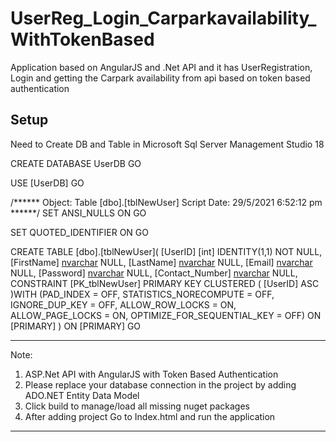 # UserReg_Login_Carparkavailability_WithTokenBased
Application based on AngularJS and .Net API and it has UserRegistration, Login and getting the Carpark availability from api based on token based authentication

Setup
------------
Need to Create DB and Table in Microsoft Sql Server Management Studio 18


CREATE DATABASE UserDB
GO


USE [UserDB]
GO

/****** Object:  Table [dbo].[tblNewUser]    Script Date: 29/5/2021 6:52:12 pm ******/
SET ANSI_NULLS ON
GO

SET QUOTED_IDENTIFIER ON
GO

CREATE TABLE [dbo].[tblNewUser](
	[UserID] [int] IDENTITY(1,1) NOT NULL,
	[FirstName] [nvarchar](50) NULL,
	[LastName] [nvarchar](50) NULL,
	[Email] [nvarchar](50) NULL,
	[Password] [nvarchar](50) NULL,
	[Contact_Number] [nvarchar](50) NULL,
 CONSTRAINT [PK_tblNewUser] PRIMARY KEY CLUSTERED 
(
	[UserID] ASC
)WITH (PAD_INDEX = OFF, STATISTICS_NORECOMPUTE = OFF, IGNORE_DUP_KEY = OFF, ALLOW_ROW_LOCKS = ON, ALLOW_PAGE_LOCKS = ON, OPTIMIZE_FOR_SEQUENTIAL_KEY = OFF) ON [PRIMARY]
) ON [PRIMARY]
GO


---------------------------------------------------------------------------------------------------------------------------------------------------------------------

Note: 
1) ASP.Net API with AngularJS with Token Based Authentication
2) Please replace your database connection in the project by adding ADO.NET Entity Data Model
3) Click build to manage/load all missing nuget packages
4) After adding project Go to Index.html and run the application
----------------------------------------------------------------------------------------------------------------------------------------------------------------------







